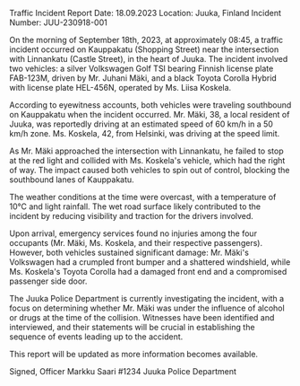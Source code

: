  Traffic Incident Report
Date: 18.09.2023
Location: Juuka, Finland
Incident Number: JUU-230918-001

On the morning of September 18th, 2023, at approximately 08:45, a traffic incident occurred on Kauppakatu (Shopping Street) near the intersection with Linnankatu (Castle Street), in the heart of Juuka. The incident involved two vehicles: a silver Volkswagen Golf TSI bearing Finnish license plate FAB-123M, driven by Mr. Juhani Mäki, and a black Toyota Corolla Hybrid with license plate HEL-456N, operated by Ms. Liisa Koskela.

According to eyewitness accounts, both vehicles were traveling southbound on Kauppakatu when the incident occurred. Mr. Mäki, 38, a local resident of Juuka, was reportedly driving at an estimated speed of 60 km/h in a 50 km/h zone. Ms. Koskela, 42, from Helsinki, was driving at the speed limit.

As Mr. Mäki approached the intersection with Linnankatu, he failed to stop at the red light and collided with Ms. Koskela's vehicle, which had the right of way. The impact caused both vehicles to spin out of control, blocking the southbound lanes of Kauppakatu.

The weather conditions at the time were overcast, with a temperature of 10°C and light rainfall. The wet road surface likely contributed to the incident by reducing visibility and traction for the drivers involved.

Upon arrival, emergency services found no injuries among the four occupants (Mr. Mäki, Ms. Koskela, and their respective passengers). However, both vehicles sustained significant damage: Mr. Mäki's Volkswagen had a crumpled front bumper and a shattered windshield, while Ms. Koskela's Toyota Corolla had a damaged front end and a compromised passenger side door.

The Juuka Police Department is currently investigating the incident, with a focus on determining whether Mr. Mäki was under the influence of alcohol or drugs at the time of the collision. Witnesses have been identified and interviewed, and their statements will be crucial in establishing the sequence of events leading up to the accident.

This report will be updated as more information becomes available.

Signed,
Officer Markku Saari #1234
Juuka Police Department